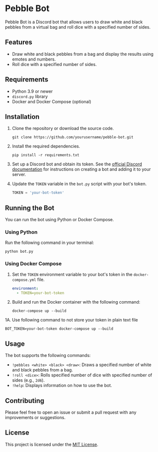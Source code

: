 # Pebble Bot

Pebble Bot is a Discord bot that allows users to draw white and black pebbles from a virtual bag and roll dice with a specified number of sides.

## Features

- Draw white and black pebbles from a bag and display the results using emotes and numbers.
- Roll dice with a specified number of sides.

## Requirements

- Python 3.9 or newer
- `discord.py` library
- Docker and Docker Compose (optional)

## Installation

1. Clone the repository or download the source code.

    ```
    git clone https://github.com/yourusername/pebble-bot.git
    ```

2. Install the required dependencies.

    ```
    pip install -r requirements.txt
    ```

3. Set up a Discord bot and obtain its token. See the [official Discord documentation](https://discord.com/developers/docs/intro) for instructions on creating a bot and adding it to your server.

4. Update the `TOKEN` variable in the `bot.py` script with your bot's token.

    ```python
    TOKEN = 'your-bot-token'
    ```

## Running the Bot

You can run the bot using Python or Docker Compose.

### Using Python

Run the following command in your terminal:

    python bot.py


### Using Docker Compose

1. Set the `TOKEN` environment variable to your bot's token in the `docker-compose.yml` file.

    ```yaml
    environment:
      - TOKEN=your-bot-token
    ```

2. Build and run the Docker container with the following command:

    ```
    docker-compose up --build
    ```
    
1A. Use following command to not store your token in plain text file
   
    BOT_TOKEN=your-bot-token docker-compose up --build


## Usage

The bot supports the following commands:

- `!pebbles <white> <black> <draw>`: Draws a specified number of white and black pebbles from a bag.
- `!roll <dice>`: Rolls specified number of dice with specified number of sides (e.g., `2d6`).
- `!help`: Displays information on how to use the bot.

## Contributing

Please feel free to open an issue or submit a pull request with any improvements or suggestions.

## License

This project is licensed under the [MIT License](https://opensource.org/licenses/MIT).
